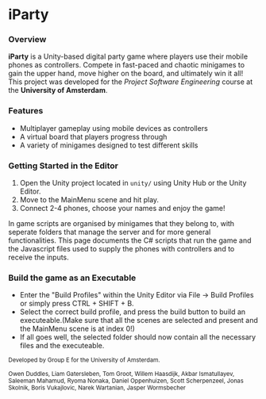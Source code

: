 # iParty

### Overview
**iParty** is a Unity-based digital party game where players use their mobile phones as controllers. Compete in fast-paced and chaotic minigames to gain the upper hand, move higher on the board, and ultimately win it all! This project was developed for the *Project Software Engineering* course at the **University of Amsterdam**.

### Features
- Multiplayer gameplay using mobile devices as controllers
- A virtual board that players progress through
- A variety of minigames designed to test different skills

### Getting Started in the Editor
1. Open the Unity project located in `unity/` using Unity Hub or the Unity Editor.
2. Move to the MainMenu scene and hit play.
3. Connect 2-4 phones, choose your names and enjoy the game!

In game scripts are organised by minigames that they belong to, with seperate folders that manage the server and for more general functionalities. This page documents the C# scripts that run the game and the Javascript files used to supply the phones with controllers and to receive the inputs.

### Build the game as an Executable
- Enter the "Build Profiles" within the Unity Editor via File -> Build Profiles or simply press CTRL + SHIFT + B.
- Select the correct build profile, and press the build button to build an executeable.(Make sure that all the scenes are selected and present and the MainMenu scene is at index 0!)
- If all goes well, the selected folder should now contain all the necessary files and the executeable.


<small>
Developed by Group E for the University of Amsterdam.

Owen Duddles, Liam Gatersleben, Tom Groot, Willem Haasdijk, Akbar Ismatullayev, Saleeman Mahamud, Ryoma Nonaka, Daniel Oppenhuizen, Scott Scherpenzeel, Jonas Skolnik, Boris Vukajlovic, Narek Wartanian, Jasper Wormsbecher
</small>
